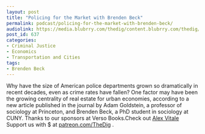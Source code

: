 ```yaml
---
layout: post
title: "Policing for the Market with Brenden Beck"
permalink: podcast/policing-for-the-market-with-brenden-beck/
audiolink: https://media.blubrry.com/thedig/content.blubrry.com/thedig/The_Dig_-_EP_63_-_Beck.mp3
post_id: 637
categories: 
- Criminal Justice
- Economics
- Transportation and Cities
tags: 
- Brenden Beck
---
```


Why have the size of American police departments grown so dramatically in recent decades, even as crime rates have fallen? One factor may have been the growing centrality of real estate for urban economies, according to a new article published in the journal by Adam Goldstein, a professor of sociology at Princeton, and Brenden Beck, a PhD student in sociology at CUNY. Thanks to our sponsors at Verso Books.Check out [Alex Vitale](versobooks.com/books/2426-the-end-of-policing) Support us with $ at [patreon.com/TheDig](http://www.patreon.com/TheDig) .